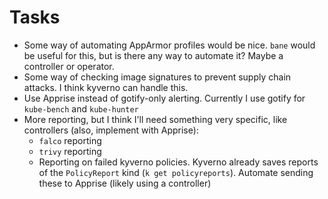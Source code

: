 # Tasks
* Some way of automating AppArmor profiles would be nice. `bane` would be useful for this, but is there any way to automate it? Maybe a controller or operator.
* Some way of checking image signatures to prevent supply chain attacks. I think kyverno can handle this.
* Use Apprise instead of gotify-only alerting. Currently I use gotify for `kube-bench` and `kube-hunter`
* More reporting, but I think I'll need something very specific, like controllers (also, implement with Apprise):
  * `falco` reporting
  * `trivy` reporting
  * Reporting on failed kyverno policies. Kyverno already saves reports of the `PolicyReport` kind (`k get policyreports`). Automate sending these to Apprise (likely using a controller)

